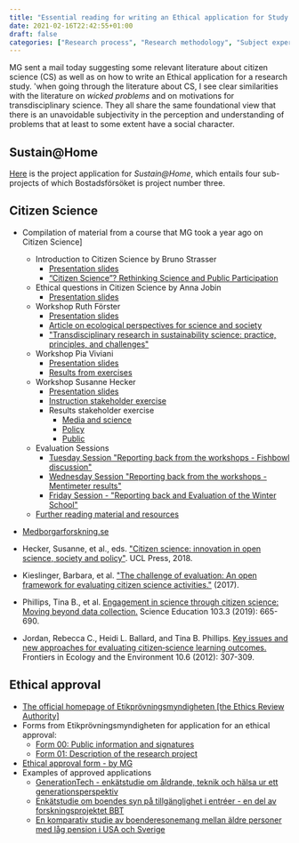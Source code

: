 ```yaml
---
title: "Essential reading for writing an Ethical application for Study III"
date: 2021-02-16T22:42:55+01:00
draft: false
categories: ["Research process", "Research methodology", "Subject expertise", "Ethical issues"]
---
```


MG sent a mail today suggesting some relevant literature about citizen science (CS) as well as on how to write an Ethical application for a research study. 'when going through the literature about CS, I see clear similarities with the literature on *wicked problems* and on motivations for transdisciplinary science. They all share the same foundational view that there is an unavoidable subjectivity in the perception and understanding of problems that at least to some extent have a social character. 

## Sustain@Home
[Here](/pdfs/sustain-at-home-project-application.pdf) is the project application for *Sustain@Home*, which entails four sub-projects of which Bostadsförsöket is project number three.

## Citizen Science
- Compilation of material from a course that MG took a year ago on Citizen Science]
    + Introduction to Citizen Science by Bruno Strasser
        - [Presentation slides](https://www.cswinterschool.uzh.ch/dam/jcr:3ff9db6f-3857-4733-910f-a40868dcedca/Strasser_Winter_School_2020_s.pdf)
        - [“Citizen Science”? Rethinking Science and Public Participation](/pdfs/strasser2019.pdf)
    + Ethical questions in Citizen Science by Anna Jobin
        - [Presentation slides](https://www.cswinterschool.uzh.ch/dam/jcr:14efe840-ff9c-4d11-a1e0-ca69128d252a/CSWinterSchool-JobinA-Slides.pdf)
    + Workshop Ruth Förster
        - [Presentation slides](https://www.cswinterschool.uzh.ch/dam/jcr:54275d96-0aa3-4215-8c57-6ee5c83a7262/Slides%20CS%20und%20TL_Foerster_2020_14_1%20.pdf)
        - [Article on ecological perspectives for science and society](https://www.cswinterschool.uzh.ch/dam/jcr:15ee2fea-a36a-4e3f-b8ed-63dba9f87300/GAIA_2019_3_324_326_saguf.pdf)
        - ["Transdisciplinary research in sustainability science: practice, principles, and challenges"](/pdfs/lang2012.pdf)
    + Workshop Pia Viviani
        - [Presentation slides](https://www.cswinterschool.uzh.ch/dam/jcr:2097c2b3-2aa4-4e8b-9edd-c0566af4336a/200114_UZH_CSWinterSchool_Viviani.pdf)
        - [Results from exercises](https://www.cswinterschool.uzh.ch/dam/jcr:1381a2b0-a3e2-4857-b9c9-3146d5384152/200114_UZH_CSWinterSchool_Protokoll%20Viviani.pdf)
    + Workshop Susanne Hecker
        - [Presentation slides](https://www.cswinterschool.uzh.ch/dam/jcr:5801e2a4-1ec1-47cf-bd9d-fd953e924c33/Workshop%20CS%20Comm_Winter%20School%202020-Hecker.pdf)
        - [Instruction stakeholder exercise](https://www.cswinterschool.uzh.ch/dam/jcr:42b05523-b7f9-4400-8c9e-36c624b22d66/Stakeholder-Gruppenarbeit.pdf)
        - Results stakeholder exercise
            + [Media and science](https://www.cswinterschool.uzh.ch/dam/jcr:52156636-2707-4930-838a-64b3fb20a5b7/20200115_173102.jpg)
            + [Policy](https://www.cswinterschool.uzh.ch/dam/jcr:a41e0cd7-5c66-4a21-ab26-7a704a950c6b/20200115_173110.jpg)
            + [Public](https://www.cswinterschool.uzh.ch/dam/jcr:d0456ad3-1220-487d-b4a5-df5e0c501544/20200115_173127.jpg)
    + Evaluation Sessions
        - [Tuesday Session "Reporting back from the workshops - Fishbowl discussion"](https://www.cswinterschool.uzh.ch/dam/jcr:274bec57-765f-41e4-84d2-5b90679887ab/Tuesday%20Session_Reporting%20Back%20from%20Workshops_Fishbowl.pdf)
        - [Wednesday Session "Reporting back from the workshops - Mentimeter results"](https://www.cswinterschool.uzh.ch/dam/jcr:c72a3788-bd49-4eef-80dd-d328c04766db/Wednesday%20Session_Reporting%20Back%20from%20Workshops_Mentimeter%20Results.pdf)
        - [Friday Session - "Reporting back and Evaluation of the Winter School"](https://www.cswinterschool.uzh.ch/dam/jcr:a517e641-62f4-4ef1-81c0-768991857379/Friday%20Session_Reporting%20back%20and%20Evaluation.pdf)
    + [Further reading material and resources](https://archive.fo/r0H5p)<!-- https://www.cswinterschool.uzh.ch/en/csschool/Reading-material.html) -->
      
- [Medborgarforskning.se](https://archive.fo/99GbH) 
- Hecker, Susanne, et al., eds. ["Citizen science: innovation in open science, society and policy"](/pdfs/hecker2018.pdf). UCL Press, 2018.
- Kieslinger, Barbara, et al. ["The challenge of evaluation: An open framework for evaluating citizen science activities."](/pdfs/kieslinger2017.pdf) (2017).
- Phillips, Tina B., et al. [Engagement in science through citizen science: Moving beyond data collection.](/pdfs/phillips2019.pdf) Science Education 103.3 (2019): 665-690.
- Jordan, Rebecca C., Heidi L. Ballard, and Tina B. Phillips. [Key issues and new approaches for evaluating citizen‐science learning outcomes.](/pdfs/jordan2012.pdf) Frontiers in Ecology and the Environment 10.6 (2012): 307-309.


## Ethical approval
- [The official homepage of Etikprövningsmyndigheten [the Ethics Review Authority]](https://archive.fo/W0RZq)
- Forms from Etikprövningsmyndigheten for application for an ethical approval:
    + [Form 00: Public information and signatures](https://docs.google.com/document/d/1pWNFZsRyFbtK4zD3nIcnRd2j1APo_HpvdR8rq7b1ytk/edit)
    + [Form 01: Description of the research project](https://docs.google.com/document/d/1bJ1BzZsn7nnje_qoxxrQ315yDgcV8kCy2xAmjGbdXbM/edit)
- [Ethical approval form - by MG](/pdfs/210216-ethical-approval-form.pdf)
- Examples of approved applications
    + [GenerationTech - enkätstudie om åldrande, teknik och hälsa ur ett generationsperspektiv](https://lu.app.box.com/file/543618969229)
    + [Enkätstudie om boendes syn på tillgänglighet i entréer - en del av forskningsprojektet BBT](https://lu.app.box.com/file/543618913769)
    + [En komparativ studie av boenderesonemang mellan äldre personer med låg pension i USA och Sverige](https://lu.app.box.com/file/543617344578)
